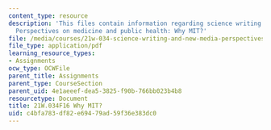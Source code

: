 ```yaml
---
content_type: resource
description: 'This files contain information regarding science writing and new media:
  Perspectives on medicine and public health: Why MIT?'
file: /media/courses/21w-034-science-writing-and-new-media-perspectives-on-medicine-and-public-health-fall-2016/c4bfa783df82e69479ad59f36e383dc0_MIT21W_034F16_WhyMIT.pdf
file_type: application/pdf
learning_resource_types:
- Assignments
ocw_type: OCWFile
parent_title: Assignments
parent_type: CourseSection
parent_uid: 4e1aeeef-dea5-3825-f90b-766bb023b4b8
resourcetype: Document
title: 21W.034F16 Why MIT?
uid: c4bfa783-df82-e694-79ad-59f36e383dc0
---
```

